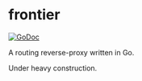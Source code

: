 frontier
========

[![GoDoc](https://godoc.org/github.com/savaki/fronttier?status.png)](https://godoc.org/github.com/savaki/fronttier)

A routing reverse-proxy written in Go.

Under heavy construction.

